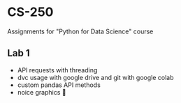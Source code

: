 # CS-250
Assignments for "Python for Data Science" course

## Lab 1
* API requests with threading
* dvc usage with google drive and git with google colab
* custom pandas API methods
* noice graphics 🎨
